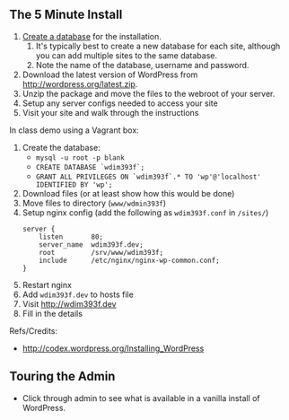 ## The 5 Minute Install

1. [Create a database](http://codex.wordpress.org/Installing_WordPress#Step_2:_Create_the_Database_and_a_User) for the installation.
	1. It's typically best to create a new database for each site, although you can add multiple sites to the same database.
	1. Note the name of the database, username and password.
1. Download the latest version of WordPress from http://wordpress.org/latest.zip.
1. Unzip the package and move the files to the webroot of your server.
1. Setup any server configs needed to access your site
1. Visit your site and walk through the instructions

In class demo using a Vagrant box:

1. Create the database:
	* `mysql -u root -p blank`
	* ```CREATE DATABASE `wdim393f`;```
	* ```GRANT ALL PRIVILEGES ON `wdim393f`.* TO 'wp'@'localhost' IDENTIFIED BY 'wp';```
1. Download files (or at least show how this would be done)
1. Move files to directory (`www/wdmin393f`)
1. Setup nginx config (add the following as `wdim393f.conf` in `/sites/`)
	```nginx
	server {
		listen       80;
		server_name  wdim393f.dev;
		root         /srv/www/wdim393f;
		include      /etc/nginx/nginx-wp-common.conf;
	}
	```
1. Restart nginx
1. Add `wdim393f.dev` to hosts file
1. Visit http://wdim393f.dev
1. Fill in the details

Refs/Credits:

* http://codex.wordpress.org/Installing_WordPress

## Touring the Admin

* Click through admin to see what is available in a vanilla install of WordPress.